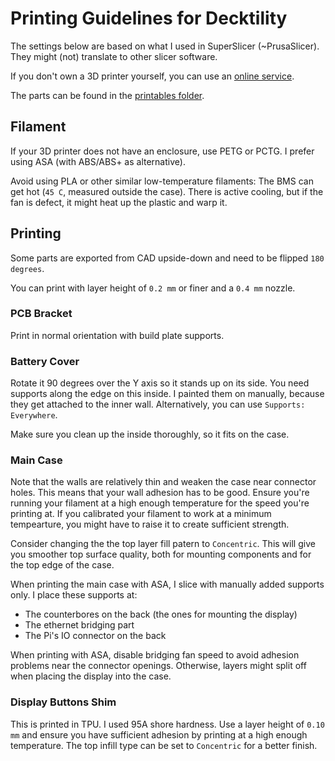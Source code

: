 # Printing Guidelines for Decktility

The settings below are based on what I used in SuperSlicer (~PrusaSlicer).
They might (not) translate to other slicer software.

If you don't own a 3D printer yourself, you can use an [online service](https://duckduckgo.com/?t=ffab&q=online+3d+printing+service&ia=web).

The parts can be found in the [printables folder](../printables).

## Filament

If your 3D printer does not have an enclosure, use PETG or PCTG.
I prefer using ASA (with ABS/ABS+ as alternative).

Avoid using PLA or other similar low-temperature filaments:
The BMS can get hot (`45 C`, measured outside the case).
There is active cooling, but if the fan is defect, it might heat up the plastic and warp it.

## Printing

Some parts are exported from CAD upside-down and need to be flipped `180 degrees`.

You can print with layer height of `0.2 mm` or finer and a `0.4 mm` nozzle.

### PCB Bracket

Print in normal orientation with build plate supports.

### Battery Cover

Rotate it 90 degrees over the Y axis so it stands up on its side.
You need supports along the edge on this inside.
I painted them on manually, because they get attached to the inner wall.
Alternatively, you can use `Supports: Everywhere`.

Make sure you clean up the inside thoroughly, so it fits on the case.

### Main Case

Note that the walls are relatively thin and weaken the case near connector holes.
This means that your wall adhesion has to be good. Ensure you're running your filament at a high enough
temperature for the speed you're printing at. If you calibrated your filament to work at a minimum
tempearture, you might have to raise it to create sufficient strength.

Consider changing the the top layer fill patern to `Concentric`. This will give you smoother top surface quality,
both for mounting components and for the top edge of the case.

When printing the main case with ASA, I slice with manually added supports only. I place these supports at:
- The counterbores on the back (the ones for mounting the display)
- The ethernet bridging part
- The Pi's IO connector on the back

When printing with ASA, disable bridging fan speed to avoid adhesion problems near the connector openings.
Otherwise, layers might split off when placing the display into the case.

### Display Buttons Shim

This is printed in TPU. I used 95A shore hardness.
Use a layer height of `0.10 mm` and ensure you have sufficient adhesion by printing at a high enough temperature.
The top infill type can be set to `Concentric` for a better finish.

